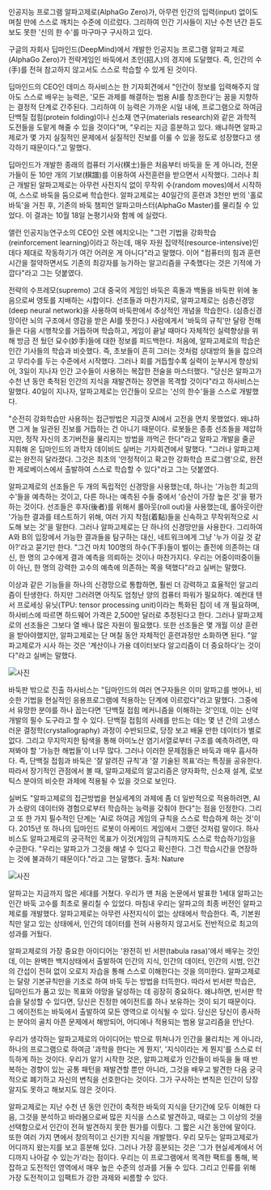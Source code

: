 인공지능 프로그램 알파고제로(AlphaGo Zero)가, 아무런 인간의 입력(input) 없이도 며칠 만에 스스로 깨치는 수준에 이르렀다. 그리하여 인간 기사들이 지난 수천 년간 듣도 보도 못한 '신의 한 수'를 마구마구 구사하고 있다.

구글의 자회사 딥마인드(DeepMind)에서 개발한 인공지능 프로그램 알파고 제로(AlphaGo Zero)가 전략게임인 바둑에서 초인(招人)의 경지에 도달했다. 즉, 인간의 수(手)를 전혀 참고하지 않고서도 스스로 학습할 수 있게 된 것이다.

딥마인드의 CEO인 데미스 하사비스는 한 기자회견에서 "인간이 정보를 입력해주지 않아도 스스로 배우는 능력은, '모든 과제를 해결하는 범용 AI를 창조한다'는 꿈을 지향하는 결정적 단계로 간주된다. 그리하여 이 능력은 가까운 시일 내에, 프로그램으로 하여금 단백질 접힘(protein folding)이나 신소재 연구(materials research)와 같은 과학적 도전들을 도맡게 해줄 수 있을 것이다"며, "우리는 지금 흥분하고 있다. 왜냐하면 알파고 제로가 몇 가지 실질적인 문제에서 실질적인 진보를 이룰 수 있을 정도로 성장했다고 생각하기 때문이다."고 말했다.

딥마인드가 개발한 종래의 컴퓨터 기사(棋士)들은 처음부터 바둑을 둔 게 아니라, 전문가들이 둔 10만 개의 기보(棋譜)를 이용하여 사전훈련을 받으면서 시작했다. 그러나 최근 개발된 알파고제로는 아무런 사전지식 없이 무작위 수(random moves)에서 시작하여, 스스로 바둑을 둠으로써 학습한다. 알파고제로는 40일간의 훈련과 3천만 번의 '홀로 바둑'을 거친 후, 기존의 바둑 챔피언 알파고마스터(AlphaGo Master)를 물리칠 수 있었다. 이 결과는 10월 18일 논평기사와 함께 <Nature>에 실렸다.

앨런 인공지능연구소의 CEO인 오렌 에치오니는 "그런 기법을 강화학습(reinforcement learning)이라고 하는데, 매우 자원 집약적(resource-intensive)인 데다 제대로 작동하기가 여간 어려운 게 아니다"라고 말했다. 이어 "컴퓨터의 힘과 훈련시간을 절약하면서도 기존의 최강자를 능가하는 알고리즘을 구축했다는 것은 기적에 가깝다"라고 그는 덧붙였다.



전략의 수프레모(supremo)
고대 중국의 게임인 바둑은 흑돌과 백돌을 바둑판 위에 놓음으로써 영토를 지배하는 시합이다. 선조들과 마찬가지로, 알파고제로는 심층신경망(deep neural network)을 사용하여 바둑판에서 추상적인 개념을 학습한다. (심층신경망이란 뇌의 구조에서 영감을 받은 AI를 뜻한다.) 사람에게서 '바둑의 규칙'만 달랑 전해들은 다음 시행착오를 거듭하며 학습하고, 게임이 끝날 때마다 자체적인 실력향상을 위해 방금 전 뒀던 묘수(妙手)들에 대한 정보를 피드백한다.
처음에, 알파고제로의 학습은 인간 기사들의 학습과 비슷했다. 즉, 초보들이 흔히 그러는 것처럼 상대방의 돌을 잡으려고 무리수를 두는 수준에서 시작했다. 그러나 회를 거듭할수록 실력이 눈부시게 향상되어, 3일이 지나자 인간 고수들이 사용하는 복잡한 전술을 마스터했다. "당신은 알파고가 수천 년 동안 축적된 인간의 지식을 재발견하는 장면을 목격할 것이다"라고 하사비스는 말했다. 40일이 지나자, 알파고제로는 인간들이 모르는 '신의 한수'들을 스스로 개발했다.

"순전히 강화학습만 사용하는 접근방법은 지금껏 AI에서 고전을 면치 못했었다. 왜냐하면 그게 늘 일관된 진보를 거듭하는 건 아니기 때문이다. 로봇들은 종종 선조들을 제압하지만, 정작 자신의 초기버전을 물리지는 방법을 까먹곤 한다"라고 알파고 개발을 줄곧 지휘해 온 딥마인드의 과학자 데이비드 실버는 기자회견에서 말했다. "그러나 알파고제로는 완전히 달라졌다. 그것은 최초의 '안정적이고 확고한 강화학습 프로그램'으로, 완전한 제로베이스에서 출발하여 스스로 학습할 수 있다"라고 그는 덧붙였다.

알파고제로의 선조들은 두 개의 독립적인 신경망을 사용했는데, 하나는 '가능한 최고의 수'들을 예측하는 것이고, 다른 하나는 예측된 수들 중에서 '승산이 가장 높은 것'을 평가하는 것이다. 선조들은 후자(後者)를 위해서 롤아웃(roll out)을 사용했는데, 롤아웃이란 '가능한 결과를 테스트하기 위해, 여러 가지 착점(着點)들을 신속하고 무작위적으로 시도해 보는 것'을 말한다. 그러나 알파고제로는 단 하나의 신경망만을 사용한다. 그리하여 A와 B의 입장에서 가능한 결과들을 탐구하는 대신, 네트워크에게 그냥 '누가 이길 것 같아?'라고 묻기만 한다. "그건 마치 100명의 하수(下手)들이 벌이는 졸전에 의존하는 대신, 한 명의 고수에게 결과 예측을 의뢰하는 것이나 마찬가지다. 우리는 어중이떠중이들이 아닌, 한 명의 강력한 고수의 예측에 의존하는 쪽을 택했다"라고 실버는 말했다.

이상과 같은 기능들을 하나의 신경망으로 통합하면, 훨씬 더 강력하고 효율적인 알고리즘이 탄생한다. 하지만 그러려면 아직도 엄청난 양의 컴퓨터 파워가 필요하다. 예컨대 텐서 프로세싱 유닛(TPU: tensor processing unit)이라는 특화된 칩이 네 개 필요하며, 하사비스에 따르면 하드웨어 가격은 2,500만 달러로 추정된다고 한다. 그러나 알파고제로의 선조들은 그보다 열 배나 많은 자원이 필요했다. 또한 선조들은 몇 개월 이상 훈련을 받아야했지만, 알파고제로는 단 며칠 동안 자체적인 훈련과정만 소화하면 된다. "알파고제로가 시사 하는 것은 '계산이나 가용 데이터보다 알고리즘이 더 중요하다'는 것이다"라고 실버는 말했다.

![사진](http://www.itnews.or.kr/wp-content/uploads/2017/10/AlphaGo-Efficiency.width-1500.png)

바둑판 밖으로 진출
하사비스는 "딥마인드의 여러 연구자들은 이미 알파고를 벗어나, 비슷한 기법을 현실적인 응용프로그램에 적용하는 단계에 이르렀다"라고 말했다. 그중에서 유망한 분야를 하나 꼽는다면 '단백질 접힘 메커니즘을 이해하는 것'인데, 이는 신약개발의 필수 도구라고 할 수 있다.
단백질 접힘의 사례를 만드는 데는 몇 년 간의 고생스러운 결정학(crystallography) 과정이 수반되므로, 당장 보고 배울 만한 데이터가 별로 없다. 그리고 무지막지한 탐색을 통해 아미노산 염기서열로부터 구조를 예측하려면, 따져봐야 할 '가능한 해법들'이 너무 많다. 그러나 이러한 문제점들은 바둑과 매우 흡사하다. 즉, 단백질 접힘과 바둑은 '잘 알려진 규칙'과 '잘 기술된 목표'라는 특징을 공유한다. 따라서 장기적인 관점에서 볼 때, 알파고제로의 알고리즘은 양자화학, 신소재 설계, 로보틱스 분야의 비슷한 과제에 적용될 수 있을 것으로 보인다.

실버도 "알파고제로의 접근방법을 현실세계의 과제에 좀 더 일반적으로 적용하려면, AI가 소량의 데이터와 경험으로부터 학습하는 능력을 갖춰야 한다"는 점을 인정한다. 그리고 또 한 가지 필수적인 단계는 'AI로 하여금 게임의 규칙을 스스로 학습하게 하는 것'이다. 2015년 또 하나의 딥마인드 로봇이 아케이드 게임에서 그랬던 것처럼 말이다. 하사비스도 알파고제로의 궁극적인 목표가 이것(게임의 규칙까지도 스스로 학습하기)임을 수긍한다. "우리는 알파고가 그것을 해낼 수 있다고 확신한다. 그건 학습시간을 연장하는 것에 불과하기 때문이다."라고 그는 말했다. 출처: Nature

![사진](http://www.itnews.or.kr/wp-content/uploads/2017/10/Elo-Ratings.width-1500.png)

알파고는 지금까지 많은 세대를 거쳤다. 우리가 맨 처음 <Nature> 논문에서 발표한 1세대 알파고는 인간 바둑 고수를 최초로 물리칠 수 있었다. 마침내 우리는 알파고의 최종 버전인 알파고제로를 개발했다. 알파고제로는 아무런 사전지식이 없는 상태에서 학습한다. 즉, 기본원칙만 알고 있는 상태에서, 인간의 데이터를 전혀 사용하지 않고서도 전반적으로 최고의 성과를 거뒀다. 

알파고제로의 가장 중요한 아이디어는 '완전히 빈 서판(tabula rasa)'에서 배우는 것인데, 이는 완벽한 백지상태에서 출발하여 인간의 지식, 인간의 데이터, 인간의 시범, 인간의 간섭이 전혀 없이 오로지 자습을 통해 스스로 이해한다는 것을 의미한다. 알파고제로는 달랑 기본규칙만을 기초로 하여 바둑 두는 방법을 터득한다. 따라서 빈서판 학습은, 딥마인드가 품고 있는 목표와 야망을 달성하는 데 굉장히 중요하다. 왜냐하면, 빈서판 학습을 달성할 수 있다면, 당신은 진정한 에이전트를 하나 보유하는 것이 되기 때문이다. 그 에이전트는 바둑에서 출발하여 모든 영역으로 이식될 수 있다. 당신은 당신이 종사하는 분야의 골치 아픈 문제에서 해방되어, 어디에나 적용되는 범용 알고리즘을 만난다. 

우리가 생각하는 알파고제로의 아이디어는 밖으로 뛰쳐나가 인간을 물리치는 게 아니라, 하나의 프로그램으로 하여금 '과학을 한다는 게 뭔지', '지식이라는 게 뭔지'를 스스로 터득하게 하는 것이다. 우리가 알기 시작한 것은, 알파고제로가 인간들이 바둑을 둘 때 반복하는 경향이 있는 공통 패턴을 재발견할 뿐만 아니라, 그것을 배우고 발견한 다음 궁극적으로 폐기하고 자신의 변칙을 선호한다는 것이다. 그가 구사하는 변칙은 인간이 당장 알지도 못하고 해보지도 않은 것이다. 

알파고제로는 지난 수천 년 동안 인간이 축적한 바둑의 지식을 단기간에 모두 이해한 다음, 그것을 분석하고 바라봄으로써 많은 지식을 스스로 발견하고, 때로는 그 이상의 것을 선택함으로서 인간이 전혀 발견하지 못한 뭔가를 이뤘다. 그 짧은 시간 동안에 말이다. 또한 여러 가지 면에서 창의적이고 신기한 지식을 개발했다. 우리 모두는 알파고제로가 어디까지 왔는지를 보고 흥분해 있다. 그러나 가장 흥분되는 것은 '그가 현실세계에서 어디까지 나아갈 수 있는가'라는 점이다. 우리는 이 프로그램에서 목격한 팩트를 통해, 복잡하고 도전적인 영역에서 매우 높은 수준의 성과를 거둘 수 있다. 그리고 인류를 위해 가장 도전적이고 임팩트가 강한 과제와 씨름할 수 있다.
